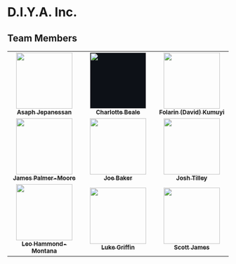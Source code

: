 # D.I.Y.A. Inc.

## Team Members

<table>
<tr>
<td align="center" width="33%"><a href="https://github.com/ExileRL"><img src="https://avatars.githubusercontent.com/u/59202293?v=4" width="128px;" alt=""/><br /><sub><b>Asaph Jepanessan</b></sub></a><br /></td>
<td align="center" width="33%"><a href="https://github.com/charlottieee"><img src="https://avatars.githubusercontent.com/u/105317117?v=4" style="background: #0d1117;" width="128px;" alt=""/><br /><sub><b>Charlotte Beale</b></sub></a><br /></td>
<td align="center" width="33%"><a href="https://github.com/Kami-No-Musuko"><img src="https://avatars.githubusercontent.com/u/105962630?v=4" width="128px;" alt=""/><br /><sub><b>Folarin (David) Kumuyi </b></sub></a><br /></td>
</tr>
<tr>
<td align="center" width="33%"><a href="https://github.com/Jp-anix"><img src="https://avatars.githubusercontent.com/u/103391640?v=4" width="128px;" alt=""/><br /><sub><b>James Palmer-Moore</b></sub></a><br /></td>
<td align="center" width="33%"><a href="https://github.com/JoeBlakeB"><img src="https://avatars.githubusercontent.com/u/34925002?v=4" width="128px;" alt=""/><br /><sub><b>Joe Baker</b></sub></a><br /></td>
<td align="center" width="33%"><a href="https://github.com/BurntBread21"><img src="https://avatars.githubusercontent.com/u/43823049?v=4" width="128px;" alt=""/><br /><sub><b>Josh Tilley</b></sub></a><br /></td>
</tr>
<tr>
<td align="center" width="33%"><a href="https://github.com/Neopickle03"><img src="https://avatars.githubusercontent.com/u/61987338?v=4" width="128px;" alt=""/><br /><sub><b>Leo Hammond-Montana</b></sub></a><br /></td>
<td align="center" width="33%"><a href="https://github.com/LifeIsEmerald"><img src="https://avatars.githubusercontent.com/u/43794828?v=4" width="128px;" alt=""/><br /><sub><b>Luke Griffin</b></sub></a><br /></td>
<td align="center" width="33%"><a href="https://github.com/scottjamesbu"><img src="https://avatars.githubusercontent.com/u/116137375?v=4" width="128px;" alt=""/><br /><sub><b>Scott James</b></sub></a><br /></td>
</tr>
<table>
